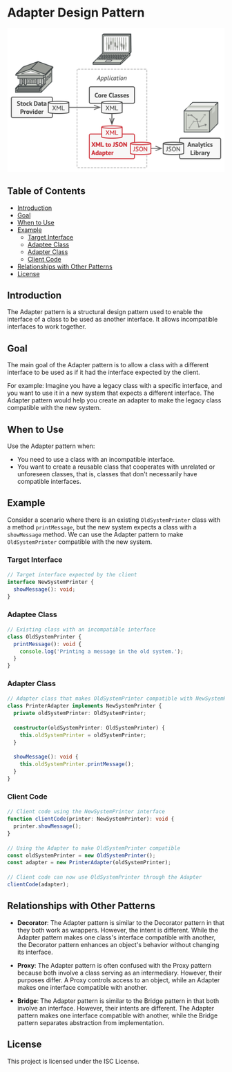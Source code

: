 # Adapter Design Pattern

![Adapter](adapter_image.png)

## Table of Contents

- [Introduction](#introduction)
- [Goal](#goal)
- [When to Use](#when-to-use)
- [Example](#example)
  - [Target Interface](#target-interface)
  - [Adaptee Class](#adaptee-class)
  - [Adapter Class](#adapter-class)
  - [Client Code](#client-code)
- [Relationships with Other Patterns](#relationships-with-other-patterns)
- [License](#license)

## Introduction

The Adapter pattern is a structural design pattern used to enable the interface of a class to be used as another interface. It allows incompatible interfaces to work together.

## Goal

The main goal of the Adapter pattern is to allow a class with a different interface to be used as if it had the interface expected by the client.

For example: Imagine you have a legacy class with a specific interface, and you want to use it in a new system that expects a different interface. The Adapter pattern would help you create an adapter to make the legacy class compatible with the new system.

## When to Use

Use the Adapter pattern when:

- You need to use a class with an incompatible interface.
- You want to create a reusable class that cooperates with unrelated or unforeseen classes, that is, classes that don't necessarily have compatible interfaces.

## Example

Consider a scenario where there is an existing `OldSystemPrinter` class with a method `printMessage`, but the new system expects a class with a `showMessage` method. We can use the Adapter pattern to make `OldSystemPrinter` compatible with the new system.

### Target Interface

```typescript
// Target interface expected by the client
interface NewSystemPrinter {
  showMessage(): void;
}
```

### Adaptee Class

```typescript
// Existing class with an incompatible interface
class OldSystemPrinter {
  printMessage(): void {
    console.log('Printing a message in the old system.');
  }
}
```

### Adapter Class

```typescript
// Adapter class that makes OldSystemPrinter compatible with NewSystemPrinter
class PrinterAdapter implements NewSystemPrinter {
  private oldSystemPrinter: OldSystemPrinter;

  constructor(oldSystemPrinter: OldSystemPrinter) {
    this.oldSystemPrinter = oldSystemPrinter;
  }

  showMessage(): void {
    this.oldSystemPrinter.printMessage();
  }
}
```

### Client Code

```typescript
// Client code using the NewSystemPrinter interface
function clientCode(printer: NewSystemPrinter): void {
  printer.showMessage();
}

// Using the Adapter to make OldSystemPrinter compatible
const oldSystemPrinter = new OldSystemPrinter();
const adapter = new PrinterAdapter(oldSystemPrinter);

// Client code can now use OldSystemPrinter through the Adapter
clientCode(adapter);
```

## Relationships with Other Patterns

- **Decorator**: The Adapter pattern is similar to the Decorator pattern in that they both work as wrappers. However, the intent is different. While the Adapter pattern makes one class's interface compatible with another, the Decorator pattern enhances an object's behavior without changing its interface.

- **Proxy**: The Adapter pattern is often confused with the Proxy pattern because both involve a class serving as an intermediary. However, their purposes differ. A Proxy controls access to an object, while an Adapter makes one interface compatible with another.

- **Bridge**: The Adapter pattern is similar to the Bridge pattern in that both involve an interface. However, their intents are different. The Adapter pattern makes one interface compatible with another, while the Bridge pattern separates abstraction from implementation.

## License

This project is licensed under the ISC License.
